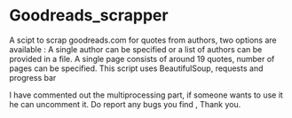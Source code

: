 # Goodreads_scrapper
A scipt to scrap goodreads.com for quotes from authors, two options are available : A single author can be specified  or a list of authors can be provided in a file.
A single page consists of around 19 quotes, number of pages can be specified.
This script uses BeautifulSoup, requests and progress bar

I have commented out the multiprocessing part, if someone wants to use it he can uncomment it.
Do report any bugs you find , Thank you.
